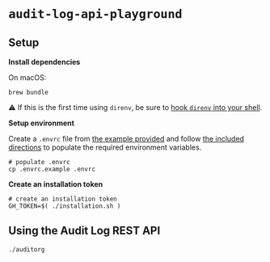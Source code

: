 # `audit-log-api-playground`

## Setup

**Install dependencies**

On macOS:

```shell
brew bundle
```

:warning: If this is the first time using `direnv`, be sure to [hook `direnv` into your shell](https://direnv.net/docs/hook.html).

**Setup environment**

Create a `.envrc` file from [the example provided](.envrc.example) and follow [the included directions](.envrc.example) to populate the required environment variables.

```shell
# populate .envrc
cp .envrc.example .envrc
```

**Create an installation token**

```shell
# create an installation token
GH_TOKEN=$( ./installation.sh )
```

## Using the Audit Log REST API

```shell
./auditorg
```

